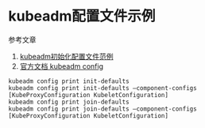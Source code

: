 # kubeadm配置文件示例

参考文章

1. [kubeadm初始化配置文件范例](https://www.guojingyi.cn/912.html)
2. [官方文档 kubeadm config](https://kubernetes.io/docs/reference/setup-tools/kubeadm/kubeadm-config/)

```
kubeadm config print init-defaults
kubeadm config print init-defaults –component-configs  [KubeProxyConfiguration KubeletConfiguration]
kubeadm config print join-defaults
kubeadm config print join-defaults –component-configs  [KubeProxyConfiguration KubeletConfiguration]
```
